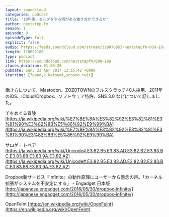 ```yaml
---
layout: soundcloud
categories: podcast
title: '10年後、ゼルダをやる暇がある働き方ができるか'
author: nextstep.fm
season: 1
episode: 8
episodeType: full
explicit: false
audio: https://feeds.soundcloud.com/stream/319078953-nextstepfm-008-10a.m4a
length: 170652180
type: podcast
link: https://soundcloud.com/nextstepfm/008-10a
itunes_duration: 01:50:26
pubdate: Sun, 23 Apr 2017 13:15:42 +0000
starring: [7gano,k_katsumi,sonson_twit]
---
```


働き方について、Mastodon、ZOZOTOWNのフルスクラッチ40人採用、2011年のiOS、iCloud/Dropbox、ソフトウェア特許、SNS 3.0 などについて話しました。

羊をめぐる冒険
[https://ja.wikipedia.org/wiki/%E7%BE%8A%E3%82%92%E3%82%81%E3%81%90%E3%82%8B%E5%86%92%E9%99%BA](https://ja.wikipedia.org/wiki/%E7%BE%8A%E3%82%92%E3%82%81%E3%81%90%E3%82%8B%E5%86%92%E9%99%BA)

サロゲートペア
[https://ja.wikipedia.org/wiki/Unicode#.E3.82.B5.E3.83.AD.E3.82.B2.E3.83.BC.E3.83.88.E3.83.9A.E3.82.A2](https://ja.wikipedia.org/wiki/Unicode#.E3.82.B5.E3.83.AD.E3.82.B2.E3.83.BC.E3.83.88.E3.83.9A.E3.82.A2)

Dropbox新サービス『Infinite』の動作原理にユーザーから懸念の声。「カーネル拡張がシステムを不安定にする」 - Engadget 日本版
[http://japanese.engadget.com/2016/05/30/dropbox-infinite/](http://japanese.engadget.com/2016/05/30/dropbox-infinite/)

OpenFeint
[https://en.wikipedia.org/wiki/OpenFeint](https://en.wikipedia.org/wiki/OpenFeint)
